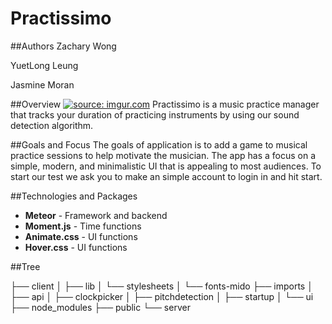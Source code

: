 # Practissimo

##Authors
Zachary Wong

YuetLong Leung

Jasmine Moran

##Overview
<a href="http://imgur.com/ECWdRh7.png"><img src="http://i.imgur.com/ECWdRh7.png" title="source: imgur.com" /></a>
Practissimo is a music practice manager that tracks your duration of practicing instruments by using our sound detection algorithm.

##Goals and Focus
The goals of application is to add a game to musical practice sessions to help motivate the musician.  The app has a focus on a simple, modern, and minimalistic UI that is appealing to most audiences.  To start our test we ask you to make an simple account to login in and hit start.

##Technologies and Packages

* **Meteor** - Framework and backend
* **Moment.js** - Time functions
* **Animate.css** - UI functions
* **Hover.css** - UI functions

##Tree

├── client
│   ├── lib
│   └── stylesheets
│       └── fonts-mido
├── imports
│   ├── api
│   ├── clockpicker
│   ├── pitchdetection
│   ├── startup
│   └── ui
├── node_modules
├── public
└── server


